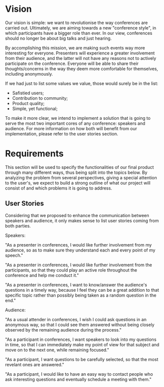 # Vision

Our vision is simple: we want to revolutionise the way conferences are carried out. Ultimately, we are aiming towards a new "conference style", in which participants have a bigger role than ever. In our view, conferences should no longer be about big talks and just hearing.

By accomplishing this mission, we are making such events way more interesting for everyone. Presenters will experience a greater involvement from their audience, and the latter will not have any reasons not to actively participate on the conference. Everyone will be able to share their thoughts/concerns in the way they deem more comfortable for themselves, including anonymously.

If we had just to list some values we value, those would surely be in the list:
 - Safistied users;
 - Contribution to community;
 - Product quality;
 - Simple, yet functional;
 
To make it more clear, we intend to implement a solution that is going to serve the most two important cores of any conference: speakers and audience. For more information on how both will benefit from our implementation, please refer to the user stories section.

# Requirements

This section will be used to specify the functionalities of our final product through many different ways, thus being split into the topics below.
By analyzing the problem from several perspectives, giving a special attention to the user's, we expect to build a strong outline of what our project will consist of and which problems it is going to address. 

## User Stories

Considering that we proposed to enhance the communication between speakers and audience, it only makes sense to list user stories coming from both parties.

Speakers:

"As a presenter in conferences, I would like further involvement from my audience, so as to make sure they understand each and every point of my speech."

"As a presenter in conferences, I would like further involvement from the participants, so that they could play an active role throughout the conference and help me conduct it."

"As a presenter in conferences, I want to know/answer the audience's questions in a timely way, because I feel they can be a great addition to that specific topic rather than possibly being taken as a random question in the end."

Audience:

"As a usual attender in conferences, I wish I could ask questions in an anonymous way, so that I could see them answered without being closely observed by the remaining audience during the process."

"As a participant in conferences, I want speakers to look into my questions in time, so that I can immediately make my point of view for that subject and move on to the next one, while remaining focused."

"As a participant, I want questions to be carefully selected, so that the most revelant ones are answered."

"As a participant, I would like to have an easy way to contact people who ask interesting questions and eventually schedule a meeting with them."
